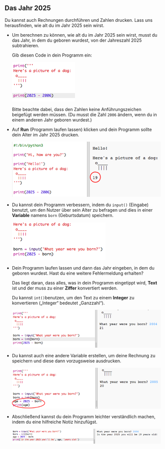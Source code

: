 ## Das Jahr 2025

Du kannst auch Rechnungen durchführen und Zahlen drucken. Lass uns herausfinden, wie alt du im Jahr 2025 sein wirst.

+ Um berechnen zu können, wie alt du im Jahr 2025 sein wirst, musst du das Jahr, in dem du geboren wurdest,  von der Jahreszahl 2025 subtrahieren.

    Gib diesen Code in dein Programm ein:

    ![screenshot](images/me-calc.png)

    Bitte beachte dabei, dass den Zahlen keine Anführungszeichen beigefügt werden müssen. (Du musst die Zahl `2006` ändern, wenn du in einem anderen Jahr geboren wurdest.)

+ Auf **Run** (Programm laufen lassen) klicken und dein Programm sollte dein Alter im Jahr 2025 drucken.

    ![screenshot](images/me-calc-run.png)

+ Du kannst dein Programm verbessern, indem du `input()` (Eingabe) benutzt, um den Nutzer über sein Alter zu befragen und dies in einer __Variable__ namens `born` (Geburtsdatum) speichern.

    ![screenshot](images/me-input.png)

+ Dein Programm laufen lassen und dann das Jahr eingeben, in dem du geboren wurdest. Hast du eine weitere Fehlermeldung erhalten?

    Das liegt daran, dass alles, was in dein  Programm eingetippt wird, __Text__ ist und der muss zu einer __Ziffer__ konvertiert werden.

    Du kannst `int()`benutzen, um den Text zu einem __Integer__ zu konvertieren („Integer“ bedeutet „Ganzzahl“).

    ![screenshot](images/me-input-test.png)

+ Du kannst auch eine andere Variable erstellen, um deine Rechnung zu speichern und diese dann vorzugsweise ausdrucken.

    ![screenshot](images/me-result-variable.png)

+ Abschließend kannst du dein Programm leichter verständlich machen, indem du eine hilfreiche Notiz hinzufügst.

    ![screenshot](images/me-message.png)



